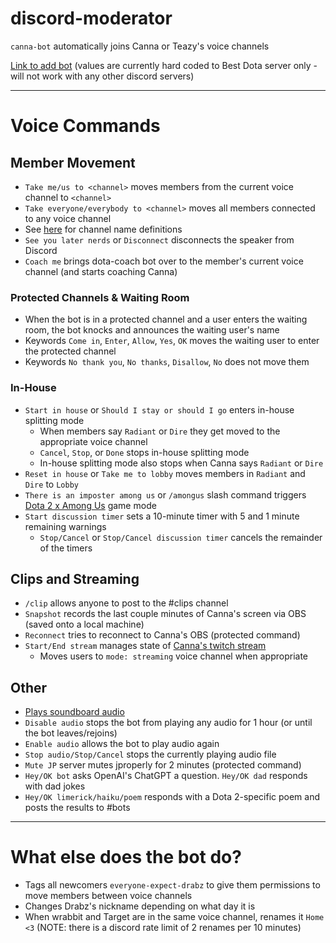 # discord-moderator

`canna-bot` automatically joins Canna or Teazy's voice channels

[Link to add bot](https://discord.com/api/oauth2/authorize?client_id=1062766623578148945&permissions=8&scope=bot) (values are currently hard coded to Best Dota server only - will not work with any other discord servers)

---

# Voice Commands

## Member Movement

- `Take me/us to <channel>` moves members from the current voice channel to `<channel>`
- `Take everyone/everybody to <channel>` moves all members connected to any voice channel
- See [here](src/rules/voiceCommands/massMigration.ts) for channel name definitions
- `See you later nerds` or `Disconnect` disconnects the speaker from Discord
- `Coach me` brings dota-coach bot over to the member's current voice channel (and starts coaching Canna)

### Protected Channels & Waiting Room

- When the bot is in a protected channel and a user enters the waiting room, the bot knocks and announces the waiting user's name
- Keywords `Come in`, `Enter`, `Allow`, `Yes`, `OK` moves the waiting user to enter the protected channel
- Keywords `No thank you`, `No thanks`, `Disallow`, `No` does not move them

### In-House

- `Start in house` or `Should I stay or should I go` enters in-house splitting mode
  - When members say `Radiant` or `Dire` they get moved to the appropriate voice channel
  - `Cancel`, `Stop`, or `Done` stops in-house splitting mode
  - In-house splitting mode also stops when Canna says `Radiant` or `Dire`
- `Reset in house` or `Take me to lobby` moves members in `Radiant` and `Dire` to `Lobby`
- `There is an imposter among us` or `/amongus` slash command triggers [Dota 2 x Among Us](./AmongUs.md) game mode
- `Start discussion timer` sets a 10-minute timer with 5 and 1 minute remaining warnings
  - `Stop/Cancel` or `Stop/Cancel discussion timer` cancels the remainder of the timers

## Clips and Streaming

- `/clip` allows anyone to post to the #clips channel
- `Snapshot` records the last couple minutes of Canna's screen via OBS (saved onto a local machine)
- `Reconnect` tries to reconnect to Canna's OBS (protected command)
- `Start/End stream` manages state of [Canna's twitch stream](https://www.twitch.tv/cannadota)
  - Moves users to `mode: streaming` voice channel when appropriate

## Other

- [Plays soundboard audio](src/rules/voiceCommands/soundboard.ts)
- `Disable audio` stops the bot from playing any audio for 1 hour (or until the bot leaves/rejoins)
- `Enable audio` allows the bot to play audio again
- `Stop audio/Stop/Cancel` stops the currently playing audio file
- `Mute JP` server mutes jproperly for 2 minutes (protected command)
- `Hey/OK bot` asks OpenAI's ChatGPT a question. `Hey/OK dad` responds with dad jokes
- `Hey/OK limerick/haiku/poem` responds with a Dota 2-specific poem and posts the results to #bots

---

# What else does the bot do?

- Tags all newcomers `everyone-expect-drabz` to give them permissions to move members between voice channels
- Changes Drabz's nickname depending on what day it is
- When wrabbit and Target are in the same voice channel, renames it `Home <3` (NOTE: there is a discord rate limit of 2 renames per 10 minutes)
